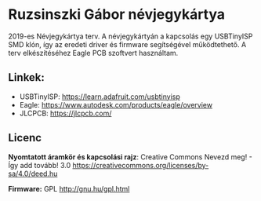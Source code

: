# Ruzsinszki Gábor névjegykártya

2019-es Névjegykártya terv. A névjegykártyán a kapcsolás egy USBTinyISP SMD klón, így az eredeti driver és firmware segítségével működtethető. A terv elkészítéséhez Eagle PCB szoftvert használtam.

## Linkek: 

* USBTinyISP: https://learn.adafruit.com/usbtinyisp
* Eagle: https://www.autodesk.com/products/eagle/overview
* JLCPCB: https://jlcpcb.com/ 

## Licenc

**Nyomtatott áramkör és kapcsolási rajz**: Creative Commons Nevezd meg! - Így add tovább! 3.0
https://creativecommons.org/licenses/by-sa/4.0/deed.hu

**Firmware:** GPL http://gnu.hu/gpl.html